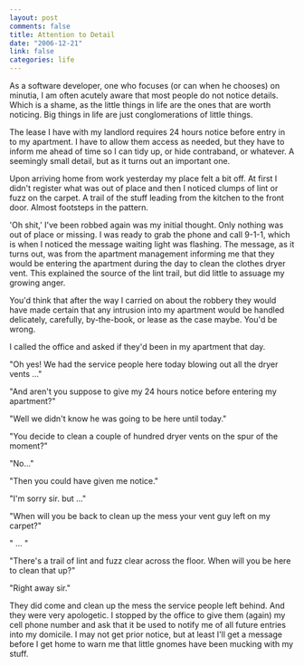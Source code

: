 ```yaml
--- 
layout: post
comments: false
title: Attention to Detail
date: "2006-12-21"
link: false
categories: life
---
```

As a software developer, one who focuses (or can when he chooses) on minutia, I am often acutely aware that most people do not notice details. Which is a shame, as the little things in life are the ones that are worth noticing. Big things in life are just  conglomerations of little things.

The lease I have with my landlord requires 24 hours notice before entry in to my apartment. I have to allow them access as needed, but they have to inform me ahead of time so I can tidy up, or hide contraband, or whatever. A seemingly small detail, but as it turns out an important one.

Upon arriving home from work yesterday my place felt a bit off. At first I didn't register what was out of place and then I noticed clumps of lint or fuzz on the carpet. A trail of the stuff leading from the kitchen to the front door.  Almost footsteps in the pattern.

'Oh shit,' I've been robbed again was my initial thought. Only nothing was out of place or missing. I was ready to grab the phone and call 9-1-1, which is when I noticed the message waiting light was flashing. The message, as it turns out, was from the apartment management informing me that they would be entering the apartment during the day to clean the clothes dryer vent. This explained the source of the lint trail, but did little to assuage my growing anger.

You'd think that after the way I carried on about the robbery they would have made certain that any intrusion into my apartment would be handled delicately, carefully, by-the-book, or lease as the case maybe. You'd be wrong.

I called the office and asked if they'd been in my apartment that day.

"Oh yes! We had the service people here today blowing out all the dryer vents ..."

"And aren't you suppose to give my 24 hours notice before entering my apartment?"

"Well we didn't know he was going to be here until today."

"You decide to clean a couple of hundred dryer vents on the spur of the moment?"

"No..."

"Then you could have given me notice."

"I'm sorry sir. but ..."

"When will you be back to clean up the mess your vent guy left on my carpet?"

" ... "

"There's a trail of lint and fuzz clear across the floor. When will you be here to clean that up?"

"Right away sir."

They did come and clean up the mess the service people left behind. And they were very apologetic. I stopped by the office to give them (again) my cell phone number and ask that it be used to notify me of all future entries into my domicile. I may not get prior notice, but at least I'll get a message before I get home to warn me that little gnomes have been mucking with my stuff.
